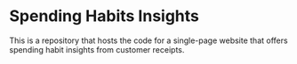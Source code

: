 # Spending Habits Insights

This is a repository that hosts the code for a single-page website that offers spending habit insights from customer receipts.
